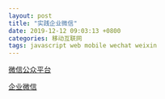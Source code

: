 ```yaml
---
layout: post
title: "实践企业微信"
date: 2019-12-12 09:03:13 +0800
categories: 移动互联网
tags: javascript web mobile wechat weixin
---
```


[微信公众平台](https://mp.weixin.qq.com/)

[企业微信](https://work.weixin.qq.com/)

